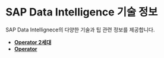 SAP Data Intelligence 기술 정보
===
SAP Data Intellignece의 다양한 기술과 팁 관련 정보를 제공합니다.

* **[Operator 2세대](Operator/Readme.md)**
* **[Operator](Processing/Readme.md)**

